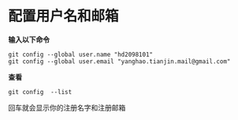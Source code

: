 # 配置用户名和邮箱

**输入以下命令**
```
git config --global user.name "hd2098101"
git config --global user.email "yanghao.tianjin.mail@gmail.com"
```

**查看**
```
git config  --list
```
回车就会显示你的注册名字和注册邮箱

